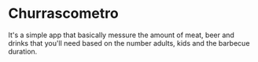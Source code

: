 # Churrascometro
It's a simple app that basically messure the amount of meat, beer and drinks that you'll need based on the number adults, kids and the barbecue duration.
